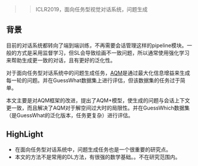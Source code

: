 > > ICLR2019，面向任务型视觉对话系统，问题生成



## 背景

目前的对话系统都转向了端到端训练，不再需要会话管理这样的pipeline模块。一般的方式是采用监督学习，但SL会导致绘画不一致问题，所以通常使用强化学习来帮助生成更一致的对话，且有更好的泛化性。

对于面向任务型对话系统中的问题生成任务，[AQM](https://bi.snu.ac.kr/~scai/Publications/Conferences/International/NIPS2017_Workshop_ViGIL_SWLee.pdf)是通过最大化信息增益来生成每一轮的问题。并在GuessWhat数据集上进行评估，但该数据集的任务过于简单。

本文主要是对AQM框架的改进，提出了AQM+模型，使生成的问题与会话上下文更一致，而且解决了AQM对于解空间过大时的局限性。并在GuessWhich数据集（是GuessWhat的泛化版本，任务更复杂）进行评估。





## HighLight

- 在面向任务型对话系统中，问题生成任务也是一个很重要的研究点。
- 本文的方法不是常用的DL方法，有很强的数学基础。。不在研究范围内。

